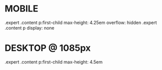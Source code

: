 

# MOBILE
.expert .content
  p:first-child
    max-height: 4.25em
    overflow: hidden
.expert .content
  p
    display: none

# DESKTOP @ 1085px
.expert .content p:first-child
  max-height: 4.5em
